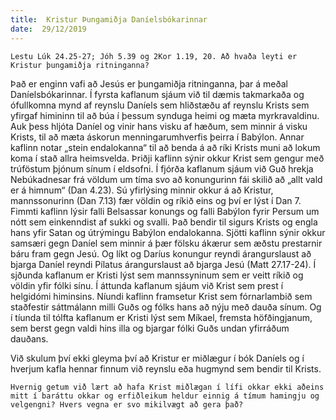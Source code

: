 ```yaml
---
title:  Kristur Þungamiðja Daníelsbókarinnar
date:  29/12/2019
---
```


`Lestu Lúk 24.25-27; Jóh 5.39 og 2Kor 1.19, 20. Að hvaða leyti er Kristur þungamiðja ritninganna?`

Það er enginn vafi að Jesús er þungamiðja ritninganna, þar á meðal Daníelsbókarinnar. Í fyrsta kaflanum sjáum við til dæmis takmarkaða og ófullkomna mynd af reynslu Daníels sem hliðstæðu af reynslu Krists sem yfirgaf himininn til að búa í þessum synduga heimi og mæta myrkravaldinu. Auk þess hljóta Daníel og vinir hans visku af hæðum, sem minnir á visku Krists, til að mæta áskorun menningarumhverfis þeirra í Babýlon. Annar kaflinn notar „stein endalokanna“ til að benda á að ríki Krists muni að lokum koma í stað allra heimsvelda. Þriðji kaflinn sýnir okkur Krist sem gengur með trúföstum þjónum sínum í eldsofni. Í fjórða kaflanum sjáum við Guð hrekja Nebúkadnesar frá völdum um tíma svo að konungurinn fái skilið að „allt vald er á himnum“ (Dan 4.23). Sú yfirlýsing minnir okkur á að Kristur, mannssonurinn (Dan 7.13) fær völdin og ríkið eins og því er lýst í Dan 7. Fimmti kaflinn lýsir falli Belsassar konungs og falli Babýlon fyrir Persum um nótt sem einkenndist af sukki og svalli. Það bendir til sigurs Krists og engla hans yfir Satan og útrýmingu Babýlon endalokanna. Sjötti kaflinn sýnir okkur samsæri gegn Daníel sem minnir á þær fölsku ákærur sem æðstu prestarnir báru fram gegn Jesú. Og líkt og Daríus konungur reyndi árangurslaust að bjarga Daníel reyndi Pílatus árangurslaust að bjarga Jesú (Matt 27.17-24). Í sjðunda kaflanum er Kristi lýst sem mannssyninum sem er veitt ríkið og völdin yfir fólki sínu. Í áttunda kaflanum sjáum við Krist sem prest í helgidómi himinsins. Níundi kaflinn framsetur Krist sem fórnarlambið sem staðfestir sáttmálann milli Guðs og fólks hans að nýju með dauða sínum. Og í tíunda til tólfta kaflanum er Kristi lýst sem Míkael, fremsta höfðingjanum, sem berst gegn valdi hins illa og bjargar fólki Guðs undan yfirráðum dauðans.

Við skulum því ekki gleyma því að Kristur er miðlægur í bók Daníels og í hverjum kafla hennar finnum við reynslu eða hugmynd sem bendir til Krists.

`Hvernig getum við lært að hafa Krist miðlægan í lífi okkar ekki aðeins mitt í baráttu okkar og erfiðleikum heldur einnig á tímum hamingju og velgengni? Hvers vegna er svo mikilvægt að gera það?`